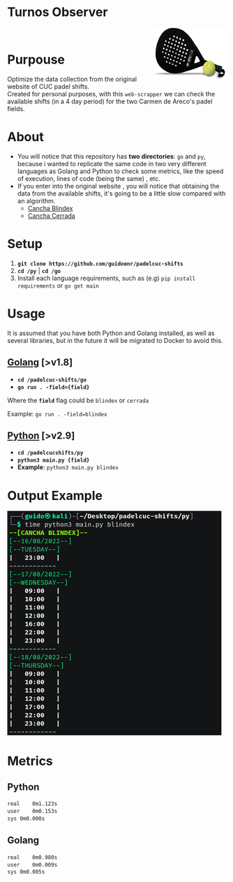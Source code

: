 # Turnos Observer
<img src="metrics/padel.png" title="Golang" alt="Golang" width="170" height="120" align="right"/>&nbsp;
# Purpouse
Optimize the data collection from the original website of CUC padel shifts. \
Created for personal purposes, with this `web-scrapper` we can check the available shifts (in a 4 day period) for the two Carmen de Areco's padel fields. 




# About
- You will notice that this repository has **two directories**: `go` and `py`, because i wanted to replicate the same code in two very different languages as Golang and Python to check some metrics, like the speed of execution, lines of code (being the same) , etc.
- If you enter into the original website , you will notice that obtaining the data from the available shifts, it's going to be a little slow compared with an algorithm.
    - [Cancha Blindex](https://darturnos.com/CanchasPadelCuc/4188)
    - [Cancha Cerrada](https://darturnos.com/CanchasPadelCuc/4189)


# Setup
1. **`git clone https://github.com/guidoenr/padelcuc-shifts`**
2. **`cd /py`** | **`cd /go`**
3. Install each language requirements, such as (e.g) `pip install requirements` or `go get main` 

# Usage
It is assumed that you have both Python and Golang installed, as well as several libraries, but in the future it will be migrated to Docker to avoid this.
## <ins>Golang</ins> [>v1.8]
- **`cd /padelcuc-shifts/go`**
- **`go run . -field={field}`**

Where the **`field`** flag could be `blindex` or `cerrada`

Example: `go run . -field=blindex`

## <ins>Python</ins> [>v2.9]

- **`cd /padelcucshifts/py`**
- **`python3 main.py {field}`**
- **Example**: `python3 main.py blindex`


# Output Example
![](metrics/output.png)

# Metrics

## Python
```bash
real	0m1.123s
user	0m0.153s
sys	0m0.000s
```

## Golang
```bash
real	0m0.980s
user	0m0.009s
sys	0m0.005s
```
